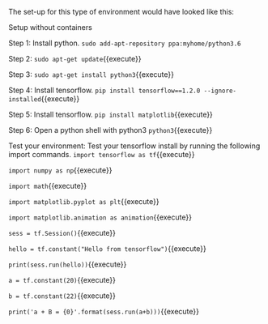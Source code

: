The set-up for this type of environment would have looked like this:

Setup without containers

Step 1:
Install python.
`sudo add-apt-repository ppa:myhome/python3.6`

Step 2:
`sudo apt-get update`{{execute}}

Step 3:
`sudo apt-get install python3`{{execute}}

Step 4:
Install tensorflow.
`pip install tensorflow==1.2.0 --ignore-installed`{{execute}}

Step 5:
Install tensorflow.
`pip install matplotlib`{{execute}}

Step 6:
Open a python shell with python3
`python3`{{execute}}

Test your environment:
Test your tensorflow install by running the following import commands.
`import tensorflow as tf`{{execute}}

`import numpy as np`{{execute}}

`import math`{{execute}}

`import matplotlib.pyplot as plt`{{execute}}

`import matplotlib.animation as animation`{{execute}}

`sess = tf.Session()`{{execute}}

`hello = tf.constant("Hello from tensorflow")`{{execute}}

`print(sess.run(hello))`{{execute}}

`a = tf.constant(20)`{{execute}}

`b = tf.constant(22)`{{execute}}

`print('a + B = {0}'.format(sess.run(a+b)))`{{execute}}




